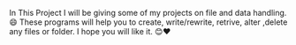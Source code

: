 In This Project I will be giving some of my projects on file and data handling.😄
These programs will help you to create, write/rewrite, retrive, alter ,delete any files or folder.
I hope you will like it. 😊❤
